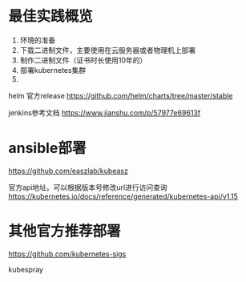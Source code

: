 # 最佳实践概览

1. 环境的准备
2. 下载二进制文件，主要使用在云服务器或者物理机上部署
3. 制作二进制文件（证书时长使用10年的）
4. 部署kubernetes集群
5.

helm 官方release https://github.com/helm/charts/tree/master/stable

jenkins参考文档 https://www.jianshu.com/p/57977e69613f

# ansible部署
https://github.com/easzlab/kubeasz


官方api地址。可以根据版本号修改url进行访问查询  
https://kubernetes.io/docs/reference/generated/kubernetes-api/v1.15  

# 其他官方推荐部署
https://github.com/kubernetes-sigs  

kubespray

